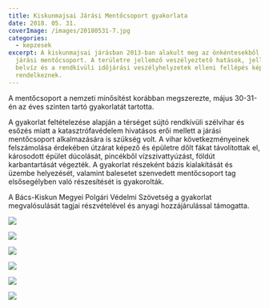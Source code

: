 ```yaml
---
title: Kiskunmajsai Járási Mentőcsoport gyakorlata
date: 2018. 05. 31.
coverImage: /images/20180531-7.jpg
categories:
  - kepzesek
excerpt: A kiskunmajsai járásban 2013-ban alakult meg az önkéntesekből álló
  járási mentőcsoport. A területre jellemző veszélyeztető hatások, jellemzően a
  belvíz és a rendkívüli időjárási veszélyhelyzetek elleni fellépés képességével
  rendelkeznek.
---
```

A mentőcsoport a nemzeti minősítést korábban megszerezte, május 30-31-én az éves szinten tartó gyakorlatát tartotta.

A gyakorlat feltételezése alapján a térséget sújtó rendkívüli szélvihar és esőzés miatt a katasztrófavédelem hivatásos erői mellett a járási mentőcsoport alkalmazására is szükség volt. A vihar következményeinek felszámolása érdekében útzárat képező és épületre dőlt fákat távolítottak el, károsodott épület dúcolását, pincékből vízszivattyúzást, földút karbantartását végezték. A gyakorlat részeként bázis kialakítását és üzembe helyezését, valamint balesetet szenvedett mentőcsoport tag elsősegélyben való részesítését is gyakorolták.

A Bács-Kiskun Megyei Polgári Védelmi Szövetség a gyakorlat megvalósulását tagjai részvételével és anyagi hozzájárulással támogatta.

![](/images/20180531-1.jpg)

![](/images/20180531-2.jpg)

![](/images/20180531-3.jpg)

![](/images/20180531-5.jpg)

![](/images/20180531-6.jpg)

![](/images/20180531-8.jpg)
